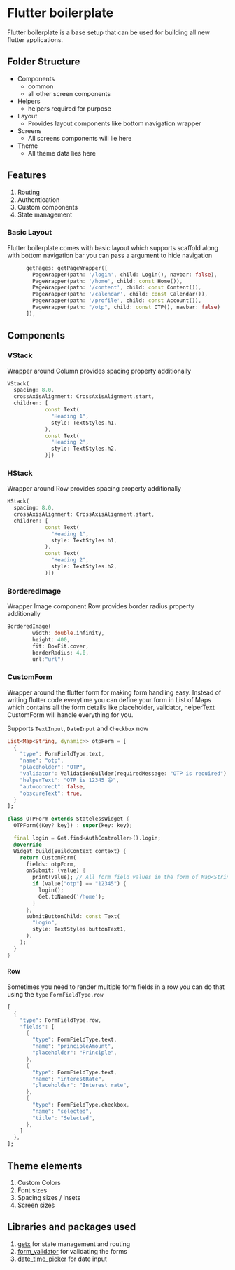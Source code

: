 # Flutter boilerplate

Flutter boilerplate is a base setup that can be used for building all new flutter applications.

## Folder Structure

- Components
  - common
  - all other screen components
- Helpers
  - helpers required for purpose
- Layout
  - Provides layout components like bottom navigation wrapper
- Screens
  - All screens components will lie here
- Theme
  - All theme data lies here

## Features

1. Routing
2. Authentication
3. Custom components
4. State management

### Basic Layout

Flutter boilerplate comes with basic layout which supports scaffold along with bottom navigation bar you can pass a argument to hide navigation

```dart
      getPages: getPageWrapper([
        PageWrapper(path: '/login', child: Login(), navbar: false),
        PageWrapper(path: '/home', child: const Home()),
        PageWrapper(path: '/content', child: const Content()),
        PageWrapper(path: '/calendar', child: const Calendar()),
        PageWrapper(path: '/profile', child: const Account()),
        PageWrapper(path: "/otp", child: const OTP(), navbar: false)
      ]),
```

## Components

### VStack

Wrapper around Column provides spacing property additionally

```dart
VStack(
  spacing: 8.0,
  crossAxisAlignment: CrossAxisAlignment.start,
  children: [
            const Text(
              "Heading 1",
              style: TextStyles.h1,
            ),
            const Text(
              "Heading 2",
              style: TextStyles.h2,
            )])
```

### HStack

Wrapper around Row provides spacing property additionally

```dart
HStack(
  spacing: 8.0,
  crossAxisAlignment: CrossAxisAlignment.start,
  children: [
            const Text(
              "Heading 1",
              style: TextStyles.h1,
            ),
            const Text(
              "Heading 2",
              style: TextStyles.h2,
            )])
```

### BorderedImage

Wrapper Image component Row provides border radius property additionally

```dart
BorderedImage(
        width: double.infinity,
        height: 400,
        fit: BoxFit.cover,
        borderRadius: 4.0,
        url:"url")
```

### CustomForm

Wrapper around the flutter form for making form handling easy. Instead of writing flutter code everytime you can define your form in List of Maps which contains all the form details like placeholder, validator, helperText CustomForm will handle everything for you.

Supports `TextInput`, `DateInput` and `Checkbox` now

```dart
List<Map<String, dynamic>> otpForm = [
  {
    "type": FormFieldType.text,
    "name": "otp",
    "placeholder": "OTP",
    "validator": ValidationBuilder(requiredMessage: "OTP is required").build(),
    "helperText": "OTP is 12345 😃",
    "autocorrect": false,
    "obscureText": true,
  }
];

class OTPForm extends StatelessWidget {
  OTPForm({Key? key}) : super(key: key);

  final login = Get.find<AuthController>().login;
  @override
  Widget build(BuildContext context) {
    return CustomForm(
      fields: otpForm,
      onSubmit: (value) {
        print(value); // All form field values in the form of Map<String, dynamic>
        if (value["otp"] == "12345") {
          login();
          Get.toNamed('/home');
        }
      },
      submitButtonChild: const Text(
        "Login",
        style: TextStyles.buttonText1,
      ),
    );
  }
}

```

#### Row

Sometimes you need to render multiple form fields in a row you can do that using the `type` `FormFieldType.row`

```dart
[
  {
    "type": FormFieldType.row,
    "fields": [
      {
        "type": FormFieldType.text,
        "name": "principleAmount",
        "placeholder": "Principle",
      },
      {
        "type": FormFieldType.text,
        "name": "interestRate",
        "placeholder": "Interest rate",
      },
      {
        "type": FormFieldType.checkbox,
        "name": "selected",
        "title": "Selected",
      },
    ]
  },
];

```

## Theme elements

1. Custom Colors
2. Font sizes
3. Spacing sizes / insets
4. Screen sizes

## Libraries and packages used

1. [getx](https://pub.dev/packages/get) for state management and routing
2. [form_validator](https://pub.dev/packages/form_validator) for validating the forms
3. [date_time_picker](https://pub.dev/packages/date_time_picker) for date input
